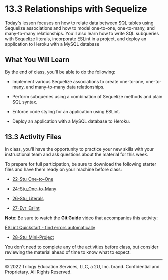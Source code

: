 # 13.3 Relationships with Sequelize
Today's lesson focuses on how to relate data between SQL tables using Sequelize associations and how to model one-to-one, one-to-many, and many-to-many relationships. You'll also learn how to write SQL subqueries with Sequelize literals, incorporate ESLint in a project, and deploy an application to Heroku with a MySQL database

## What You Will Learn
By the end of class, you'll be able to do the following:

* Implement various Sequelize associations to create one-to-one, one-to-many, and many-to-many data relationships.

* Perform subqueries using a combination of Sequelize methods and plain SQL syntax.

* Enforce code styling for an application using ESLint.

* Deploy an application with a MySQL database to Heroku.

## 13.3 Activity Files
In class, you'll have the opportunity to practice your new skills with your instructional team and ask questions about the material for this week.

To prepare for full participation, be sure to download the following starter files and have them ready on your machine before class:

* [22-Stu_One-to-One](https://static.fullstack-bootcamp.com/lesson-files/13-ORM/22-Stu_One-to-One.zip)

* [24-Stu_One-to-Many](https://static.fullstack-bootcamp.com/lesson-files/13-ORM/24-Stu_One-to-Many.zip)

* [26-Stu_Literals](https://static.fullstack-bootcamp.com/lesson-files/13-ORM/26-Stu_Literals.zip)

* [27-Evr_Eslint](https://static.fullstack-bootcamp.com/lesson-files/13-ORM/27-Evr_Eslint.zip)

**Note**: Be sure to watch the **Git Guide** video that accompanies this activity:

[ESLint Quickstart - find errors automatically](https://www.youtube.com/watch?v=qhuFviJn-es)

* [28-Stu_Mini-Project](https://static.fullstack-bootcamp.com/lesson-files/13-ORM/28-Stu_Mini-Project.zip)

You don't need to complete any of the activities before class, but consider reviewing the material ahead of time to know what to expect.

---
© 2022 Trilogy Education Services, LLC, a 2U, Inc. brand. Confidential and Proprietary. All Rights Reserved.